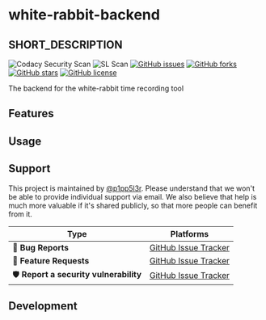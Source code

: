 # white-rabbit-backend


## SHORT_DESCRIPTION

![Codacy Security Scan](https://github.com/itsallcode/white-rabbit-backend/workflows/Codacy%20Security%20Scan/badge.svg)
![SL Scan](https://github.com/itsallcode/white-rabbit-backend/workflows/SL%20Scan/badge.svg)
[![GitHub issues](https://img.shields.io/github/issues/itsallcode/white-rabbit-backend.svg)](https://github.com/itsallcode/white-rabbit-backendissues)
[![GitHub forks](https://img.shields.io/github/forks/itsallcode/white-rabbit-backend.svg)](https://github.com/itsallcode/white-rabbit-backend/network)
[![GitHub stars](https://img.shields.io/github/stars/itsallcode/white-rabbit-backend.svg)](https://github.com/itsallcode/white-rabbit-backend/stargazers)
[![GitHub license](https://img.shields.io/github/license/itsallcode/white-rabbit-backend.svg)](https://github.com/itsallcode/white-rabbit-backend/LICENSE.md)


The backend for the white-rabbit time recording tool

## Features

## Usage

## Support

This project is maintained by [@p1pp5l3r](https://github.com/p1pp5l3r). Please understand that we won't be able to provide individual support via email. We also believe that help is much more valuable if it's shared publicly, so that more people can benefit from it.

| Type                   | Platforms                                                    |
| ---------------------- | ------------------------------------------------------------ |
| 🚨 **Bug Reports**      | [GitHub Issue Tracker](https://github.com/itsallcode/white-rabbit-backend/issues) |
| 🎁 **Feature Requests** | [GitHub Issue Tracker](https://github.com/itsallcode/white-rabbit-backend/issues) |
| 🛡 **Report a security vulnerability**      | [GitHub Issue Tracker](https://github.com/itsallcode/white-rabbit-backend/issues) |

## Development
